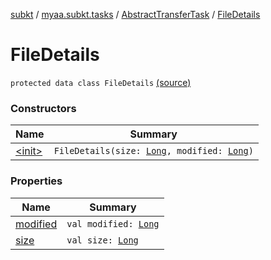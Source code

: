 [subkt](../../../index.md) / [myaa.subkt.tasks](../../index.md) / [AbstractTransferTask](../index.md) / [FileDetails](./index.md)

# FileDetails

`protected data class FileDetails` [(source)](https://github.com/Myaamori/SubKt/blob/0.1.7/src/main/kotlin/myaa/subkt/tasks/tasks.kt#L1568)

### Constructors

| Name | Summary |
|---|---|
| [&lt;init&gt;](-init-.md) | `FileDetails(size: `[`Long`](https://kotlinlang.org/api/latest/jvm/stdlib/kotlin/-long/index.html)`, modified: `[`Long`](https://kotlinlang.org/api/latest/jvm/stdlib/kotlin/-long/index.html)`)` |

### Properties

| Name | Summary |
|---|---|
| [modified](modified.md) | `val modified: `[`Long`](https://kotlinlang.org/api/latest/jvm/stdlib/kotlin/-long/index.html) |
| [size](size.md) | `val size: `[`Long`](https://kotlinlang.org/api/latest/jvm/stdlib/kotlin/-long/index.html) |
